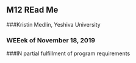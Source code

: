 ## M12 REad Me
###Kristin Medlin, Yeshiva University
### WEEek of November 18, 2019
###IN partial fulfillment of program requirements
